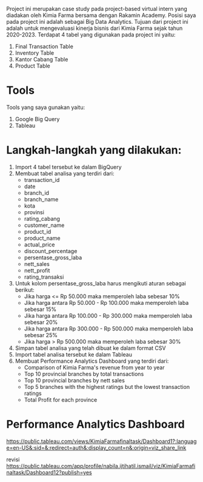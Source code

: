 Project ini merupakan case study pada project-based virtual intern yang diadakan oleh Kimia Farma bersama dengan Rakamin Academy. Posisi saya pada project ini adalah sebagai Big Data Analytics. Tujuan dari project ini adalah untuk mengevaluasi kinerja bisnis dari Kimia Farma sejak tahun 2020-2023. Terdapat 4 tabel yang digunakan pada project ini yaitu:
1. Final Transaction Table
2. Inventory Table
3. Kantor Cabang Table
4. Product Table

# Tools
Tools yang saya gunakan yaitu:
1. Google Big Query
2. Tableau

# Langkah-langkah yang dilakukan:
1. Import 4 tabel tersebut ke dalam BigQuery
2. Membuat tabel analisa yang terdiri dari:
   - transaction_id
   - date
   - branch_id
   - branch_name
   - kota
   - provinsi
   - rating_cabang
   - customer_name
   - product_id
   - product_name
   - actual_price
   - discount_percentage
   - persentase_gross_laba
   - nett_sales
   - nett_profit
   - rating_transaksi
4. Untuk kolom persentase_gross_laba harus mengikuti aturan sebagai berikut:
   - Jika harga <= Rp 50.000 maka memperoleh laba sebesar 10%
   - Jika harga antara Rp 50.000 - Rp 100.000 maka memperoleh laba sebesar 15%
   - Jika harga antara Rp 100.000 - Rp 300.000 maka memperoleh laba sebesar 20%
   - Jika harga antara Rp 300.000 - Rp 500.000 maka memperoleh laba sebesar 25%
   - Jika harga > Rp 500.000 maka memperoleh laba sebesar 30%
5. Simpan tabel analisa yang telah dibuat ke dalam format CSV
6. Import tabel analisa tersebut ke dalam Tableau
7. Membuat Performance Analytics Dashboard yang terdiri dari:
   - Comparison of Kimia Farma's revenue from year to year
   - Top 10 provincial branches by total transactions
   - Top 10 provincial branches by nett sales
   - Top 5 branches with the highest ratings but the lowest transaction ratings
   - Total Profit for each province

# Performance Analytics Dashboard
https://public.tableau.com/views/KimiaFarmafinaltask/Dashboard1?:language=en-US&:sid=&:redirect=auth&:display_count=n&:origin=viz_share_link

revisi
https://public.tableau.com/app/profile/nabila.ijtihatil.ismail/viz/KimiaFarmafinaltask/Dashboard12?publish=yes
